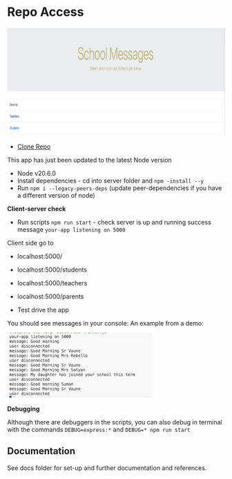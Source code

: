 # Repo Access
<img src="https://github.com/SumiSastri/websockets-chat-app/blob/0b70584d734cd5e7ff6db43435f7a724978a9b99/websockets-chat-app/assets/images/web-sockets-chat-app.png" alt="websockets-chat-app" height="250"/>

- [Clone Repo](https://github.com/SumiSastri/websockets-chat-app.git)

This app has just been updated to the latest Node version
- Node v20.6.0
- Install dependencies - cd into server folder and `npm -install --y`
- Run `npm i --legacy-peers-deps` (update peer-dependencies if you have a different version of node)

__Client-server check__

- Run scripts `npm run start` - check server is up and running success message `your-app listening on 5000`

Client side go to 
- localhost:5000/
- localhost:5000/students
- localhost:5000/teachers
- localhost:5000/parents 

- Test drive the app

You should see messages in your console: An example from a demo:

<img src="https://github.com/SumiSastri/websockets-chat-app/blob/3baa5f28577d45919c1dd30ed5ef30d601127ba5/websockets-chat-app/assets/images/node-console-logs.png" alt="node-console-logs" height="150"/>

__Debugging__ 

Although there are debuggers in the scripts, you can also debug in terminal with the commands `DEBUG=express:*` and `DEBUG=* npm run start`

## Documentation

See docs folder for set-up and further documentation and references.
